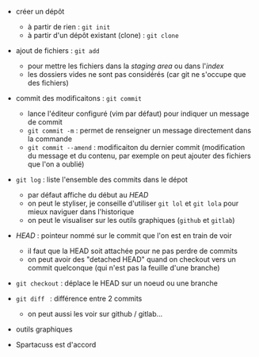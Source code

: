 * créer un dépôt 
    * à partir de rien : `git init`
    * à partir d'un dépôt existant (clone) : `git clone`

* ajout de fichiers : `git add`
    * pour mettre les fichiers dans la *staging area*  ou dans l'*index*
    * les dossiers vides ne sont pas considérés (car git ne s'occupe que des fichiers)

* commit des modificaitons : `git commit`
    * lance l'éditeur configuré (vim par défaut) pour indiquer un message de commit 
    * `git commit -m` : permet de renseigner un message directement dans la commande
    * `git commit --amend` : modificaiton du dernier commit (modification du message et du contenu, par exemple on peut ajouter des fichiers que l'on a oublié)

* `git log` : liste l'ensemble des commits dans le dépot
    * par défaut affiche du début au *HEAD* 
    * on peut le styliser, je conseille d'utiliser `git lol` et `git lola` pour mieux naviguer dans l'historique
    * on peut le visualiser sur les outils graphiques (`github` et `gitlab`)

* *HEAD* : pointeur nommé sur le commit que l'on est en train de voir 
    * il faut que la HEAD soit attachée pour ne pas perdre de commits 
    * on peut avoir des "detached HEAD" quand on checkout vers un commit quelconque (qui n'est pas la feuille d'une branche) 

* `git checkout` : déplace le HEAD sur un noeud ou une branche 

* `git diff ` : différence entre 2 commits 
    * on peut aussi les voir sur github / gitlab... 

* outils graphiques 
* Spartacuss est d'accord